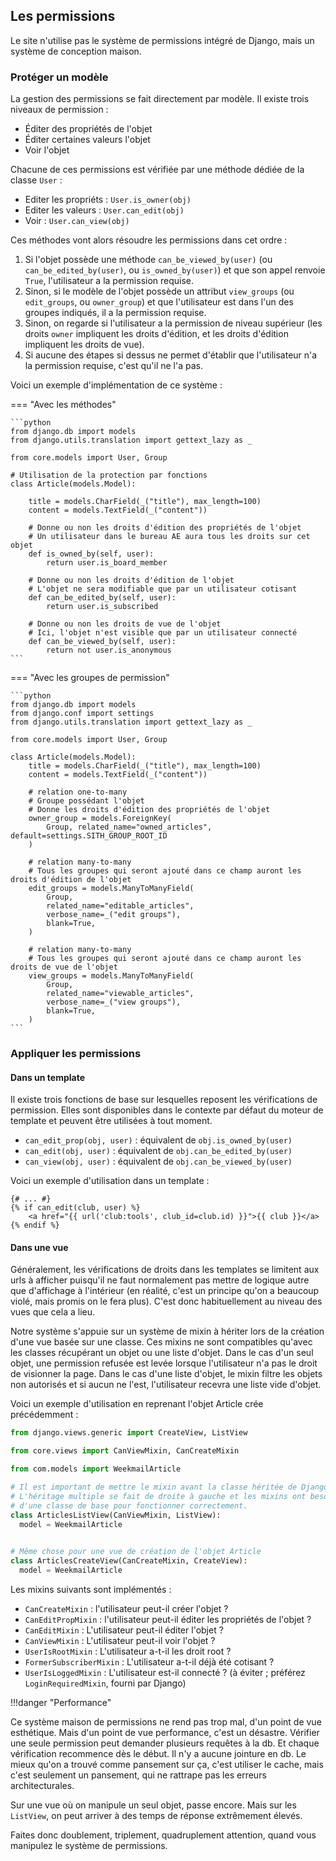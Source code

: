 
## Les permissions

Le site n'utilise pas le système de permissions intégré de Django,
mais un système de conception maison.

### Protéger un modèle

La gestion des permissions se fait directement par modèle.
Il existe trois niveaux de permission :

- Éditer des propriétés de l'objet
- Éditer certaines valeurs l'objet
- Voir l'objet

Chacune de ces permissions est vérifiée par une méthode
dédiée de la classe `User` :

- Editer les propriéts : `User.is_owner(obj)`
- Editer les valeurs : `User.can_edit(obj)`
- Voir : `User.can_view(obj)`

Ces méthodes vont alors résoudre les permissions
dans cet ordre :

1. Si l'objet possède une méthode `can_be_viewed_by(user)` 
   (ou `can_be_edited_by(user)`, ou `is_owned_by(user)`)
   et que son appel renvoie `True`, l'utilisateur a la permission requise.
2. Sinon, si le modèle de l'objet possède un attribut `view_groups`
   (ou `edit_groups`, ou `owner_group`) et que l'utilisateur
   est dans l'un des groupes indiqués, il a la permission requise.
3. Sinon, on regarde si l'utilisateur a la permission de niveau supérieur
   (les droits `owner` impliquent les droits d'édition, et les droits
   d'édition impliquent les droits de vue).
4. Si aucune des étapes si dessus ne permet d'établir que l'utilisateur
   n'a la permission requise, c'est qu'il ne l'a pas.

Voici un exemple d'implémentation de ce système :

=== "Avec les méthodes"

    ```python
    from django.db import models
    from django.utils.translation import gettext_lazy as _

    from core.models import User, Group

    # Utilisation de la protection par fonctions
    class Article(models.Model):

        title = models.CharField(_("title"), max_length=100)
        content = models.TextField(_("content"))

        # Donne ou non les droits d'édition des propriétés de l'objet
        # Un utilisateur dans le bureau AE aura tous les droits sur cet objet
        def is_owned_by(self, user):
            return user.is_board_member

        # Donne ou non les droits d'édition de l'objet
        # L'objet ne sera modifiable que par un utilisateur cotisant
        def can_be_edited_by(self, user):
            return user.is_subscribed

        # Donne ou non les droits de vue de l'objet
        # Ici, l'objet n'est visible que par un utilisateur connecté
        def can_be_viewed_by(self, user):
            return not user.is_anonymous
    ```

=== "Avec les groupes de permission"

    ```python
    from django.db import models
    from django.conf import settings
    from django.utils.translation import gettext_lazy as _

    from core.models import User, Group

    class Article(models.Model):
        title = models.CharField(_("title"), max_length=100)
        content = models.TextField(_("content"))

        # relation one-to-many
        # Groupe possédant l'objet
        # Donne les droits d'édition des propriétés de l'objet
        owner_group = models.ForeignKey(
            Group, related_name="owned_articles", default=settings.SITH_GROUP_ROOT_ID
        )
        
        # relation many-to-many
        # Tous les groupes qui seront ajouté dans ce champ auront les droits d'édition de l'objet
        edit_groups = models.ManyToManyField(
            Group,
            related_name="editable_articles",
            verbose_name=_("edit groups"),
            blank=True,
        )
    
        # relation many-to-many
        # Tous les groupes qui seront ajouté dans ce champ auront les droits de vue de l'objet
        view_groups = models.ManyToManyField(
            Group,
            related_name="viewable_articles",
            verbose_name=_("view groups"),
            blank=True,
        )
    ```

### Appliquer les permissions

#### Dans un template

Il existe trois fonctions de base sur lesquelles 
reposent les vérifications de permission. 
Elles sont disponibles dans le contexte par défaut du 
moteur de template et peuvent être utilisées à tout moment.

- `can_edit_prop(obj, user)` : équivalent de `obj.is_owned_by(user)`
- `can_edit(obj, user)` : équivalent de `obj.can_be_edited_by(user)`
- `can_view(obj, user)` : équivalent de `obj.can_be_viewed_by(user)`

Voici un exemple d'utilisation dans un template :

```jinja
{# ... #}
{% if can_edit(club, user) %}
    <a href="{{ url('club:tools', club_id=club.id) }}">{{ club }}</a>
{% endif %}
```

#### Dans une vue

Généralement, les vérifications de droits dans les templates
se limitent aux urls à afficher puisqu'il 
ne faut normalement pas mettre de logique autre que d'affichage à l'intérieur
(en réalité, c'est un principe qu'on a beaucoup violé, mais promis on le fera plus).
C'est donc habituellement au niveau des vues que cela a lieu.

Notre système s'appuie sur un système de mixin
à hériter lors de la création d'une vue basée sur une classe.
Ces mixins ne sont compatibles qu'avec les classes récupérant
un objet ou une liste d'objet.
Dans le cas d'un seul objet, 
une permission refusée est levée lorsque l'utilisateur
n'a pas le droit de visionner la page. 
Dans le cas d'une liste d'objet,
le mixin filtre les objets non autorisés et si aucun ne l'est,
l'utilisateur recevra une liste vide d'objet.

Voici un exemple d'utilisation en reprenant l'objet Article crée précédemment :

```python
from django.views.generic import CreateView, ListView

from core.views import CanViewMixin, CanCreateMixin

from com.models import WeekmailArticle

# Il est important de mettre le mixin avant la classe héritée de Django
# L'héritage multiple se fait de droite à gauche et les mixins ont besoin
# d'une classe de base pour fonctionner correctement.
class ArticlesListView(CanViewMixin, ListView):
  model = WeekmailArticle

  
# Même chose pour une vue de création de l'objet Article
class ArticlesCreateView(CanCreateMixin, CreateView):
  model = WeekmailArticle
```

Les mixins suivants sont implémentés :

- `CanCreateMixin` : l'utilisateur peut-il créer l'objet ?
- `CanEditPropMixin` : l'utilisateur peut-il éditer les propriétés de l'objet ?
- `CanEditMixin` : L'utilisateur peut-il éditer l'objet ?
- `CanViewMixin` : L'utilisateur peut-il voir l'objet ?
- `UserIsRootMixin` : L'utilisateur a-t-il les droit root ?
- `FormerSubscriberMixin` : L'utilisateur a-t-il déjà été cotisant ?
- `UserIsLoggedMixin` : L'utilisateur est-il connecté ?
  (à éviter ; préférez `LoginRequiredMixin`, fourni par Django)

!!!danger "Performance"

   Ce système maison de permissions ne rend pas trop mal, d'un point de vue esthétique.
   Mais d'un point de vue performance, c'est un désastre.
   Vérifier une seule permission peut demander plusieurs requêtes à la db.
   Et chaque vérification recommence dès le début.
   Il n'y a aucune jointure en db.
   Le mieux qu'on a trouvé comme pansement sur ça, c'est utiliser le cache,
   mais c'est seulement un pansement, qui ne rattrape pas les erreurs architecturales.

   Sur une vue où on manipule un seul objet, passe encore.
   Mais sur les `ListView`, on peut arriver à des temps
   de réponse extrêmement élevés.
   
   Faites donc doublement, triplement, quadruplement attention,
   quand vous manipulez le système de permissions.

